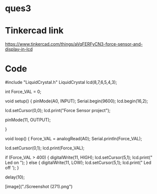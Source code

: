 # ques3
# Tinkercad link
https://www.tinkercad.com/things/aVqFERFyCN3-force-sensor-and-display-in-lcd
 # Code
#include "LiquidCrystal.h"
LiquidCrystal lcd(8,7,6,5,4,3);

int Force_VAL = 0;

void setup()
{
  pinMode(A0, INPUT);
  Serial.begin(9600);
  lcd.begin(16,2);
  
  lcd.setCursor(0,0);
  lcd.print("Force Sensor project");

  pinMode(11, OUTPUT);

 
}

void loop()
{
  Force_VAL = analogRead(A0);
  Serial.println(Force_VAL);
  
  lcd.setCursor(0,1);
  lcd.print(Force_VAL);

 if (Force_VAL > 400)
 {
    digitalWrite(11, HIGH);
   lcd.setCursor(5,1);
   lcd.print(" Led on   ");
  } 
else
 {
    digitalWrite(11, LOW);
    lcd.setCursor(5,1);
    lcd.print("  Led off  ');
  }
  
  delay(10);

[image]("./Screenshot (271).png")